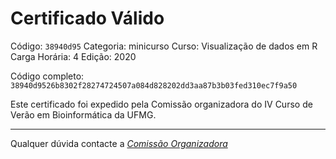 # Certificado Válido

Código: `38940d95`
Categoria: minicurso
Curso: Visualização de dados em R
Carga Horária: 4
Edição: 2020


Código completo: `38940d9526b8302f28274724507a084d828202dd3aa87b3b03fed310ec7f9a50`


Este certificado foi expedido pela Comissão organizadora do IV Curso de Verão em Bioinformática da UFMG.

----

Qualquer dúvida contacte a [_Comissão Organizadora_](<mailto:cursobioinfoufmg@gmail.com$subject=[Certificados]>)

